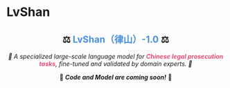 # LvShan


<h2 align="center">⚖️ <span style="color:#4a90e2">LvShan（律山）-1.0</span> ⚖️</h2>

<p align="center">
    <em>🚀 A specialized large-scale language model for <strong style="color:#e94e77">Chinese legal prosecution tasks</strong>, fine-tuned and validated by domain experts. 🚀</em>
</p>

<p align="center">
    📌 <strong><em>Code and Model are coming soon!</em></strong> 📌
</p>
